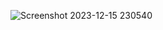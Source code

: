 ![Screenshot 2023-12-15 230540](https://github.com/AyushMaharwade/Pet-website-design/assets/151525499/0d6710a8-bd20-4b7c-9976-e9528b994375)
